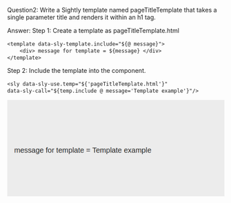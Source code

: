 Question2: Write a Sightly template named pageTitleTemplate that takes a single parameter title and renders it within an h1 tag.

Answer: 
Step 1: Create a template as pageTitleTemplate.html

    <template data-sly-template.include="${@ message}">
        <div> message for template = ${message} </div>
    </template>

Step 2: Include the template into the component.

    <sly data-sly-use.temp="${'pageTitleTemplate.html'}" 
    data-sly-call="${temp.include @ message='Template example'}"/>

![img_1.png](img_1.png)
